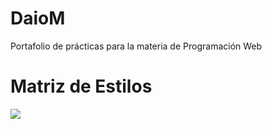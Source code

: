 # DaioM
Portafolio de prácticas para la materia de Programación Web
<h1>Matriz  de  Estilos</h1>
<a href="ejercicio 1.html"> <img src="C:\Users\Dario\Documents\practicas sublime\fb.png"> </a>
